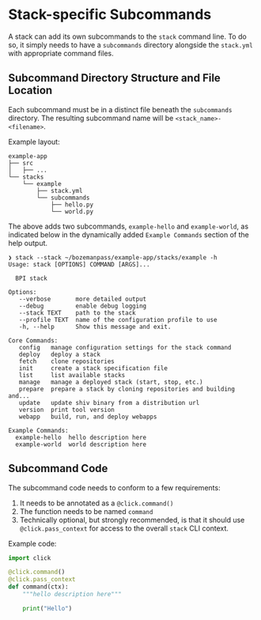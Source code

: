 # Stack-specific Subcommands

A stack can add its own subcommands to the `stack` command line.  To do so, it simply needs
to have a `subcommands` directory alongside the `stack.yml` with appropriate command files.

## Subcommand Directory Structure and File Location

Each subcommand must be in a distinct file beneath the `subcommands` directory.
The resulting subcommand name will be `<stack_name>-<filename>`.

Example layout:
```
example-app
├── src
│   ├── ...
└── stacks
    └── example
        ├── stack.yml
        └── subcommands
            ├── hello.py
            └── world.py
```

The above adds two subcommands, `example-hello` and `example-world`,
as indicated below in the dynamically added `Example Commands` section
of the help output.

```
❯ stack --stack ~/bozemanpass/example-app/stacks/example -h
Usage: stack [OPTIONS] COMMAND [ARGS]...

  BPI stack

Options:
   --verbose       more detailed output
   --debug         enable debug logging
   --stack TEXT    path to the stack
   --profile TEXT  name of the configuration profile to use
   -h, --help      Show this message and exit.

Core Commands:
   config   manage configuration settings for the stack command
   deploy   deploy a stack
   fetch    clone repositories
   init     create a stack specification file
   list     list available stacks
   manage   manage a deployed stack (start, stop, etc.)
   prepare  prepare a stack by cloning repositories and building and...
   update   update shiv binary from a distribution url
   version  print tool version
   webapp   build, run, and deploy webapps

Example Commands:
  example-hello  hello description here
  example-world  world description here
```

## Subcommand Code

The subcommand code needs to conform to a few requirements:

1. It needs to be annotated as a `@click.command()`
2. The function needs to be named `command`
3. Technically optional, but strongly recommended, is that it should use `@click.pass_context`
for access to the overall `stack` CLI context.

Example code:
```python
import click

@click.command()
@click.pass_context
def command(ctx):
    """hello description here"""

    print("Hello")
```